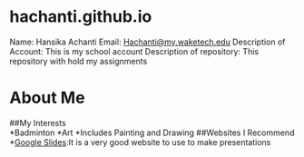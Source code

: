 # hachanti.github.io

Name: Hansika Achanti
Email: Hachanti@my.waketech.edu
Description of Account: This is my school account
Description of repository: This repository with hold my assignments

# About Me
##My Interests  
*Badminton
*Art
 *Includes Painting and Drawing
##Websites I Recommend
*[Google Slides](https://workspace.google.com/products/slides/):It is a very good website to use to make presentations
